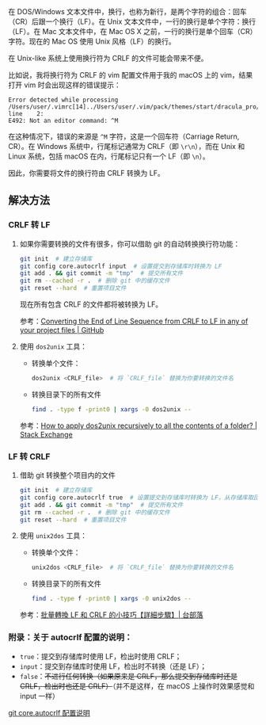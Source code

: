 在 DOS/Windows 文本文件中，换行，也称为新行，是两个字符的组合：回车（CR）后跟一个换行（LF）。在 Unix 文本文件中，一行的换行是单个字符：换行（LF）。在 Mac 文本文件中，在 Mac OS X 之前，一行的换行是单个回车（CR）字符。现在的 Mac OS 使用 Unix 风格（LF）的换行。

在 Unix-like 系统上使用换行符为 CRLF 的文件可能会带来不便。

比如说，我将换行符为 CRLF 的 vim 配置文件用于我的 macOS 上的 vim，结果打开 vim 时会出现这样的错误提示：

```
Error detected while processing /Users/user/.vimrc[14]../Users/user/.vim/pack/themes/start/dracula_pro/colors/dracula_pro.vim:
line    2:
E492: Not an editor command: ^M
```

在这种情况下，错误的来源是 `^M` 字符，这是一个回车符（Carriage Return, CR）。在 Windows 系统中，行尾标记通常为 CRLF（即 `\r\n`），而在 Unix 和 Linux 系统，包括 macOS 在内，行尾标记只有一个 LF（即 `\n`）。

因此，你需要将文件的换行符由 CRLF 转换为 LF。

## 解决方法

### CRLF 转 LF

1. 如果你需要转换的文件有很多，你可以借助 git 的自动转换换行符功能：

   ```sh
   git init  # 建立存储库
   git config core.autocrlf input  # 设置提交到存储库时转换为 LF
   git add . && git commit -m "tmp"  # 提交所有文件
   git rm --cached -r .  # 删除 git 中的缓存文件
   git reset --hard  # 重置项目文件
   ```

   现在所有包含 CRLF 的文件都将被转换为 LF。

   参考：[Converting the End of Line Sequence from CRLF to LF in any of your project files | GitHub](https://gist.github.com/tjsudarsan/f2bfe4c4d567243e302cf8ba40e1c7e5)

2. 使用 `dos2unix` 工具：

   - 转换单个文件：

      ```sh
      dos2unix <CRLF_file>  # 将 `CRLF_file` 替换为你要转换的文件名
      ```

   - 转换目录下的所有文件

      ```sh
      find . -type f -print0 | xargs -0 dos2unix --
      ```

   参考：[How to apply dos2unix recursively to all the contents of a folder? | Stack Exchange](https://unix.stackexchange.com/questions/279813/how-to-apply-dos2unix-recursively-to-all-the-contents-of-a-folder)

### LF 转 CRLF

1. 借助 git 转换整个项目内的文件

   ```sh
   git init  # 建立存储库
   git config core.autocrlf true  # 设置提交到存储库时转换为 LF，从存储库取回时转换为 CRLF
   git add . && git commit -m "tmp"  # 提交所有文件
   git rm --cached -r .  # 删除 git 中的缓存文件
   git reset --hard  # 重置项目文件
   ```

2. 使用 `unix2dos` 工具：

   - 转换单个文件：

      ```sh
      unix2dos <CRLF_file>  # 将 `CRLF_file` 替换为你要转换的文件名
      ```

   - 转换目录下的所有文件

      ```sh
      find . -type f -print0 | xargs -0 unix2dos --
      ```

   参考：[批量轉換 LF 和 CRLF 的小技巧【詳細步驟】| 台部落](https://www.twblogs.net/a/5cb2636fbd9eee480f078e56)

### 附录：关于 autocrlf 配置的说明：

- `true`：提交到存储库时使用 LF，检出时使用 CRLF；
- `input`：提交到存储库时使用 LF，检出时不转换（还是 LF）；
- `false`：~~不进行任何转换（如果原来是 CRLF，那么提交到存储库时还是 CRLF，检出时也还是 CRLF）~~（并不是这样，在 macOS 上操作时效果感觉和 input 一样）

[git core.autocrlf 配置说明](https://www.cnblogs.com/youpeng/p/11243871.html)
